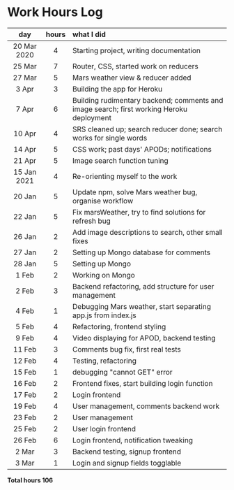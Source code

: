 # Work Hours Log

| day | hours | what I did  |
| :----:|:-----:| :-----|
| 20 Mar 2020 | 4 | Starting project, writing documentation |
| 25 Mar | 7 | Router, CSS, started work on reducers |
| 27 Mar | 5 | Mars weather view & reducer added |
| 3 Apr | 3 | Building the app for Heroku |
| 7 Apr | 6 | Building rudimentary backend; comments and image search; first working Heroku deployment |
| 10 Apr | 4 | SRS cleaned up; search reducer done; search works for single words |
| 14 Apr | 5 | CSS work; past days' APODs; notifications |
| 21 Apr | 5 | Image search function tuning |
| 15 Jan 2021 | 4 | Re-orienting myself to the work |
| 20 Jan | 5 | Update npm, solve Mars weather bug, organise workflow |
| 22 Jan | 5 | Fix marsWeather, try to find solutions for refresh bug |
| 26 Jan | 2 | Add image descriptions to search, other small fixes |
| 27 Jan | 2 | Setting up Mongo database for comments |
| 28 Jan | 5 | Setting up Mongo |
| 1 Feb | 2 | Working on Mongo |
| 2 Feb | 3 | Backend refactoring, add structure for user management |
| 4 Feb | 1 | Debugging Mars weather, start separating app.js from index.js |
| 5 Feb | 4 | Refactoring, frontend styling |
| 9 Feb | 4 | Video displaying for APOD, backend testing |
| 11 Feb | 3 | Comments bug fix, first real tests |
| 12 Feb | 4 | Testing, refactoring |
| 15 Feb | 1 | debugging "cannot GET" error |
| 16 Feb | 2 | Frontend fixes, start building login function |
| 17 Feb | 2 | Login frontend |
| 19 Feb | 4 | User management, comments backend work |
| 23 Feb | 2 | User management |
| 25 Feb | 2 | User login frontend |
| 26 Feb | 6 | Login frontend, notification tweaking |
| 2 Mar | 3 | Backend testing, signup frontend |
| 3 Mar | 1 | Login and signup fields togglable |

**Total hours 106**
